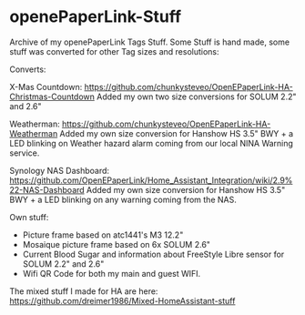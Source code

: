 # openePaperLink-Stuff

Archive of my openePaperLink Tags Stuff. Some Stuff is hand made, some stuff was converted for other Tag sizes and resolutions:

Converts:

X-Mas Countdown:
https://github.com/chunkysteveo/OpenEPaperLink-HA-Christmas-Countdown
Added my own two size conversions for SOLUM 2.2" and 2.6"

Weatherman:
https://github.com/chunkysteveo/OpenEPaperLink-HA-Weatherman
Added my own size conversion for Hanshow HS 3.5" BWY + a LED blinking on Weather hazard alarm coming from our local NINA Warning service.

Synology NAS Dashboard:
https://github.com/OpenEPaperLink/Home_Assistant_Integration/wiki/2.9%22-NAS-Dashboard
Added my own size conversion for Hanshow HS 3.5" BWY + a LED blinking on any warning coming from the NAS.

Own stuff:

- Picture frame based on atc1441's M3 12.2"
- Mosaique picture frame based on 6x SOLUM 2.6"
- Current Blood Sugar and information about FreeStyle Libre sensor for SOLUM 2.2" and 2.6"
- Wifi QR Code for both my main and guest WIFI.

The mixed stuff I made for HA are here: https://github.com/dreimer1986/Mixed-HomeAssistant-stuff
